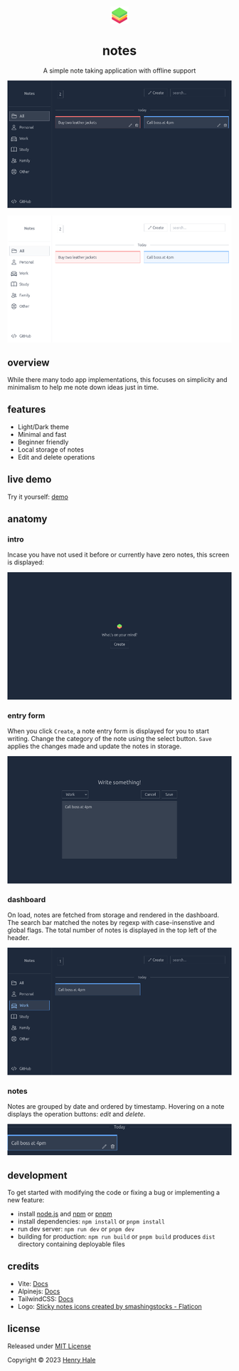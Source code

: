 <div align="center">
<img width="40" src="./public/favicon.png" alt="notes">

# notes
A simple note taking application with offline support

![](./media/dark.png)

![](./media/light.png)

</div>

## overview
While there many todo app implementations, this focuses on simplicity and minimalism to help me note down ideas just in time. 

## features
- Light/Dark theme
- Minimal and fast
- Beginner friendly
- Local storage of notes
- Edit and delete operations

## live demo
Try it yourself: [demo](https://notes-demo-pwa.netlify.app/)

## anatomy 

### intro
Incase you have not used it before or currently have zero notes, this screen is displayed:

![](media/0-intro.png)

### entry form
When you click `Create`, a note entry form is displayed for you to start writing.
Change the category of the note using the select button. `Save` applies the changes made and update the notes in storage.

![](media/1-entry.png)

### dashboard
On load, notes are fetched from storage and rendered in the dashboard. The search bar matched the notes by regexp with case-insenstive and global flags. The total number of notes is displayed in the top left of the header.

![](media/2-dashboard.png)

### notes
Notes are grouped by date and ordered by timestamp.
Hovering on a note displays the operation buttons: _edit_ and _delete_.

![](media/3-list.png)

## development
To get started with modifying the code or fixing a bug or implementing a new feature:
- install [node.js](https://nodejs.org) and [npm](https://npmjs.org) or [pnpm](https://pnpm.io)
- install dependencies: `npm install` or `pnpm install`
- run dev server: `npm run dev` or `pnpm dev`
- building for production: `npm run build` or `pnpm build` produces `dist` directory containing deployable files

## credits
- Vite: [Docs](https://vitejs.dev)
- Alpinejs: [Docs](https://alpinejs.dev)
- TailwindCSS: [Docs](https://tailwindcss.com)
- Logo: [Sticky notes icons created by smashingstocks - Flaticon](https://www.flaticon.com/free-icons/sticky-notes)

## license

Released under [MIT License](./LICENSE.txt)

Copyright &copy; 2023 [Henry Hale](https://github.com/henryhale)